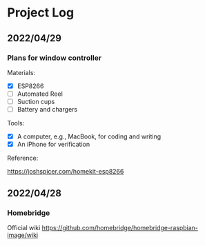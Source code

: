 # Project Log

## 2022/04/29

### Plans for window controller

Materials:

- [x] ESP8266
- [ ] Automated Reel
- [ ] Suction cups
- [ ] Battery and chargers

Tools:

- [x] A computer, e.g., MacBook, for coding and writing
- [x] An iPhone for verification

Reference:

https://joshspicer.com/homekit-esp8266



## 2022/04/28

### Homebridge

Official wiki https://github.com/homebridge/homebridge-raspbian-image/wiki

